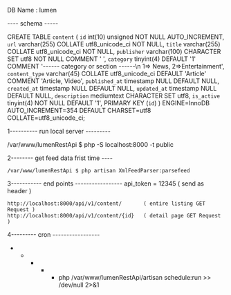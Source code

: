 DB Name : lumen

----  schema -----


CREATE TABLE `content` (
  `id` int(10) unsigned NOT NULL AUTO_INCREMENT,
  `url` varchar(255) COLLATE utf8_unicode_ci NOT NULL,
  `title` varchar(255) COLLATE utf8_unicode_ci NOT NULL,
  `publisher` varchar(100) CHARACTER SET utf8 NOT NULL COMMENT '									',
  `category` tinyint(4) DEFAULT '1' COMMENT '------ category or section ------\n	1=> News, 2=>Entertainment',
  `content_type` varchar(45) COLLATE utf8_unicode_ci DEFAULT 'Article' COMMENT 'Article, Video',
  `published_at` timestamp NULL DEFAULT NULL,
  `created_at` timestamp NULL DEFAULT NULL,
  `updated_at` timestamp NULL DEFAULT NULL,
  `description` mediumtext CHARACTER SET utf8,
  `is_active` tinyint(4) NOT NULL DEFAULT '1',
  PRIMARY KEY (`id`)
) ENGINE=InnoDB AUTO_INCREMENT=354 DEFAULT CHARSET=utf8 COLLATE=utf8_unicode_ci;

1----------  run local server ---------

  /var/www/lumenRestApi $ php -S localhost:8000 -t public

2-------- get feed data frist time ----

	/var/www/lumenRestApi $ php artisan XmlFeedParser:parsefeed


3----------- end points -----------------
	api_token = 12345 ( send as header )

	http://localhost:8000/api/v1/content/ 		( entire listing GET Request )
	http://localhost:8000/api/v1/content/{id} 	( detail page GET Request )

4--------- cron -----------------

  * * * * * php /var/www/lumenRestApi/artisan schedule:run >> /dev/null 2>&1


